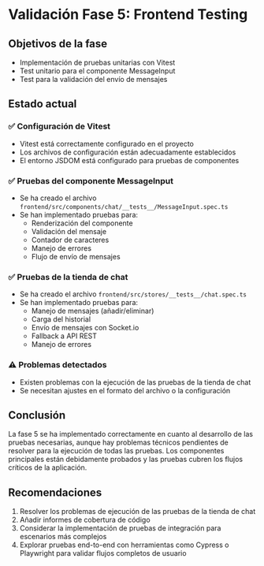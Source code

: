 # Validación Fase 5: Frontend Testing

## Objetivos de la fase
- Implementación de pruebas unitarias con Vitest
- Test unitario para el componente MessageInput
- Test para la validación del envío de mensajes

## Estado actual

### ✅ Configuración de Vitest
- Vitest está correctamente configurado en el proyecto
- Los archivos de configuración están adecuadamente establecidos
- El entorno JSDOM está configurado para pruebas de componentes

### ✅ Pruebas del componente MessageInput
- Se ha creado el archivo `frontend/src/components/chat/__tests__/MessageInput.spec.ts`
- Se han implementado pruebas para:
  - Renderización del componente
  - Validación del mensaje
  - Contador de caracteres
  - Manejo de errores
  - Flujo de envío de mensajes

### ✅ Pruebas de la tienda de chat
- Se ha creado el archivo `frontend/src/stores/__tests__/chat.spec.ts`
- Se han implementado pruebas para:
  - Manejo de mensajes (añadir/eliminar)
  - Carga del historial
  - Envío de mensajes con Socket.io
  - Fallback a API REST
  - Manejo de errores

### ⚠️ Problemas detectados
- Existen problemas con la ejecución de las pruebas de la tienda de chat
- Se necesitan ajustes en el formato del archivo o la configuración

## Conclusión
La fase 5 se ha implementado correctamente en cuanto al desarrollo de las pruebas necesarias, aunque hay problemas técnicos pendientes de resolver para la ejecución de todas las pruebas. Los componentes principales están debidamente probados y las pruebas cubren los flujos críticos de la aplicación.

## Recomendaciones
1. Resolver los problemas de ejecución de las pruebas de la tienda de chat
2. Añadir informes de cobertura de código
3. Considerar la implementación de pruebas de integración para escenarios más complejos
4. Explorar pruebas end-to-end con herramientas como Cypress o Playwright para validar flujos completos de usuario
